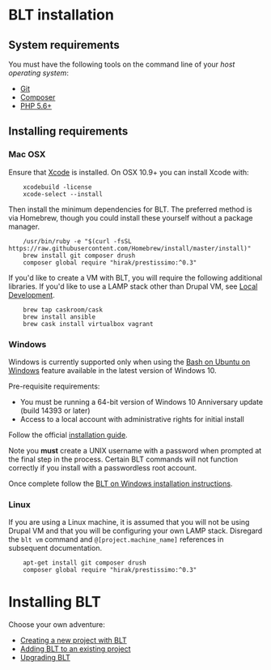 # BLT installation

## System requirements

You must have the following tools on the command line of your *host operating system*:

* [Git](https://git-scm.com/)
* [Composer](https://getcomposer.org/download/)
* [PHP 5.6+](http://php.net/manual/en/install.php)

## Installing requirements

### Mac OSX

Ensure that [Xcode](https://itunes.apple.com/us/app/xcode/id497799835?mt=12) is installed. On OSX 10.9+ you can install Xcode with:

        xcodebuild -license
        xcode-select --install

Then install the  minimum dependencies for BLT. The preferred method is via Homebrew, though you could install these yourself without a package manager.

        /usr/bin/ruby -e "$(curl -fsSL https://raw.githubusercontent.com/Homebrew/install/master/install)"
        brew install git composer drush
        composer global require "hirak/prestissimo:^0.3"

If you'd like to create a VM with BLT, you will require the following additional libraries. If you'd like to use a LAMP stack other than Drupal VM, see [Local Development](readme/local-development.md).

        brew tap caskroom/cask
        brew install ansible
        brew cask install virtualbox vagrant

### Windows

Windows is currently supported only when using the [Bash on Ubuntu on Windows](https://msdn.microsoft.com/en-us/commandline/wsl/about) feature available in the latest version of Windows 10.

Pre-requisite requirements:
  - You must be running a 64-bit version of Windows 10 Anniversary update (build 14393 or later)
  - Access to a local account with administrative rights for initial install

Follow the official [installation guide](https://msdn.microsoft.com/en-us/commandline/wsl/install_guide).

Note you **must** create a UNIX username with a password when prompted at the final step in the process. Certain BLT commands will not function correctly if you install with a passwordless root account.

Once complete follow the [BLT on Windows installation instructions](readme/windows-install.md).

### Linux

If you are using a Linux machine, it is assumed that you will not be using Drupal VM and that you will be configuring your own LAMP stack. Disregard the `blt vm` command and `@[project.machine_name]` references in subsequent documentation.

        apt-get install git composer drush
        composer global require "hirak/prestissimo:^0.3"

# Installing BLT

Choose your own adventure:

* [Creating a new project with BLT](readme/creating-new-project.md)
* [Adding BLT to an existing project](readme/adding-to-project.md)
* [Upgrading BLT](readme/updating-blt.md)
